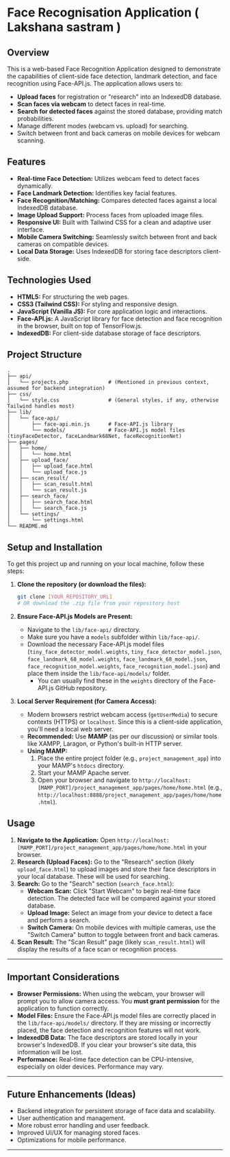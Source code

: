 
# Face Recognisation Application ( Lakshana sastram )

## Overview

This is a web-based Face Recognition Application designed to demonstrate the capabilities of client-side face detection, landmark detection, and face recognition using Face-API.js. The application allows users to:

* **Upload faces** for registration or "research" into an IndexedDB database.
* **Scan faces via webcam** to detect faces in real-time.
* **Search for detected faces** against the stored database, providing match probabilities.
* Manage different modes (webcam vs. upload) for searching.
* Switch between front and back cameras on mobile devices for webcam scanning.

## Features

* **Real-time Face Detection:** Utilizes webcam feed to detect faces dynamically.
* **Face Landmark Detection:** Identifies key facial features.
* **Face Recognition/Matching:** Compares detected faces against a local IndexedDB database.
* **Image Upload Support:** Process faces from uploaded image files.
* **Responsive UI:** Built with Tailwind CSS for a clean and adaptive user interface.
* **Mobile Camera Switching:** Seamlessly switch between front and back cameras on compatible devices.
* **Local Data Storage:** Uses IndexedDB for storing face descriptors client-side.

## Technologies Used

* **HTML5:** For structuring the web pages.
* **CSS3 (Tailwind CSS):** For styling and responsive design.
* **JavaScript (Vanilla JS):** For core application logic and interactions.
* **Face-API.js:** A JavaScript library for face detection and face recognition in the browser, built on top of TensorFlow.js.
* **IndexedDB:** For client-side database storage of face descriptors.

## Project Structure

```
.
├── api/
│   └── projects.php             # (Mentioned in previous context, assumed for backend integration)
├── css/
│   └── style.css                # (General styles, if any, otherwise Tailwind handles most)
├── lib/
│   └── face-api/
│       ├── face-api.min.js      # Face-API.js library
│       └── models/              # Face-API.js model files (tinyFaceDetector, faceLandmark68Net, faceRecognitionNet)
├── pages/
│   ├── home/
│   │   └── home.html
│   ├── upload_face/
│   │   ├── upload_face.html
│   │   └── upload_face.js
│   ├── scan_result/
│   │   ├── scan_result.html
│   │   └── scan_result.js
│   ├── search_face/
│   │   ├── search_face.html
│   │   └── search_face.js
│   └── settings/
│       └── settings.html
└── README.md
```

## Setup and Installation

To get this project up and running on your local machine, follow these steps:

1.  **Clone the repository (or download the files):**
    ```bash
    git clone [YOUR_REPOSITORY_URL]
    # OR download the .zip file from your repository host
    ```

2.  **Ensure Face-API.js Models are Present:**
    * Navigate to the `lib/face-api/` directory.
    * Make sure you have a `models` subfolder within `lib/face-api/`.
    * Download the necessary Face-API.js model files (`tiny_face_detector_model.weights`, `tiny_face_detector_model.json`, `face_landmark_68_model.weights`, `face_landmark_68_model.json`, `face_recognition_model.weights`, `face_recognition_model.json`) and place them inside the `lib/face-api/models/` folder.
        * You can usually find these in the `weights` directory of the Face-API.js GitHub repository.

3.  **Local Server Requirement (for Camera Access):**
    * Modern browsers restrict webcam access (`getUserMedia`) to secure contexts (HTTPS) or `localhost`. Since this is a client-side application, you'll need a local web server.
    * **Recommended:** Use **MAMP** (as per our discussion) or similar tools like XAMPP, Laragon, or Python's built-in HTTP server.
    * **Using MAMP:**
        1.  Place the entire project folder (e.g., `project_management_app`) into your MAMP's `htdocs` directory.
        2.  Start your MAMP Apache server.
        3.  Open your browser and navigate to `http://localhost:[MAMP_PORT]/project_management_app/pages/home/home.html` (e.g., `http://localhost:8888/project_management_app/pages/home/home.html`).

## Usage

1.  **Navigate to the Application:** Open `http://localhost:[MAMP_PORT]/project_management_app/pages/home/home.html` in your browser.
2.  **Research (Upload Faces):** Go to the "Research" section (likely `upload_face.html`) to upload images and store their face descriptors in your local database. These will be used for searching.
3.  **Search:** Go to the "Search" section (`search_face.html`):
    * **Webcam Scan:** Click "Start Webcam" to begin real-time face detection. The detected face will be compared against your stored database.
    * **Upload Image:** Select an image from your device to detect a face and perform a search.
    * **Switch Camera:** On mobile devices with multiple cameras, use the "Switch Camera" button to toggle between front and back cameras.
4.  **Scan Result:** The "Scan Result" page (likely `scan_result.html`) will display the results of a face scan or recognition process.

---

## Important Considerations

* **Browser Permissions:** When using the webcam, your browser will prompt you to allow camera access. You **must grant permission** for the application to function correctly.
* **Model Files:** Ensure the Face-API.js model files are correctly placed in the `lib/face-api/models/` directory. If they are missing or incorrectly placed, the face detection and recognition features will not work.
* **IndexedDB Data:** The face descriptors are stored locally in your browser's IndexedDB. If you clear your browser's site data, this information will be lost.
* **Performance:** Real-time face detection can be CPU-intensive, especially on older devices. Performance may vary.

---

## Future Enhancements (Ideas)

* Backend integration for persistent storage of face data and scalability.
* User authentication and management.
* More robust error handling and user feedback.
* Improved UI/UX for managing stored faces.
* Optimizations for mobile performance.

---

